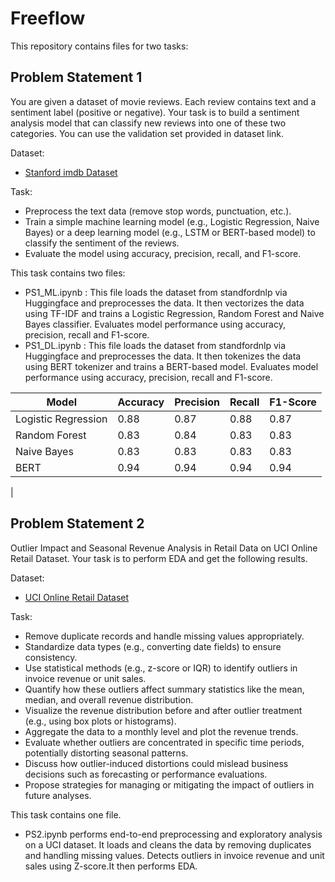 # Freeflow 

This repository contains files for two tasks:

## Problem Statement 1
You are given a dataset of movie reviews. Each review contains text and a sentiment label
(positive or negative). Your task is to build a sentiment analysis model that can classify new
reviews into one of these two categories. You can use the validation set provided in dataset link.

Dataset:
* [Stanford imdb Dataset](https://huggingface.co/datasets/stanfordnlp/imdb)

Task:
* Preprocess the text data (remove stop words, punctuation, etc.).
* Train a simple machine learning model (e.g., Logistic Regression, Naive Bayes) or a
deep learning model (e.g., LSTM or BERT-based model) to classify the sentiment of the
reviews.
* Evaluate the model using accuracy, precision, recall, and F1-score.​

This task contains two files:
* PS1_ML.ipynb : This file loads the dataset from standfordnlp via Huggingface and preprocesses the data. It then vectorizes the data using TF-IDF and trains a Logistic Regression, Random Forest and Naive Bayes classifier. Evaluates model performance using accuracy, precision, recall and F1-score.
* PS1_DL.ipynb : This file loads the dataset from standfordnlp via Huggingface and preprocesses the data. It then tokenizes the data using BERT tokenizer and trains a BERT-based model. Evaluates model performance using accuracy, precision, recall and F1-score.

| Model | Accuracy | Precision | Recall | F1-Score |
|-------|----------|-----------|--------|----------|
| Logistic Regression | 0.88 | 0.87 | 0.88 | 0.87 |
| Random Forest | 0.83 | 0.84 | 0.83 | 0.83 |
| Naive Bayes | 0.83 | 0.83 | 0.83 | 0.83 |
| BERT | 0.94 | 0.94 | 0.94 | 0.94 |
|

## Problem Statement 2

Outlier Impact and Seasonal Revenue Analysis in Retail Data on UCI Online Retail Dataset. Your task is to perform EDA and get the following results.

Dataset:​ 
* [UCI Online Retail Dataset](https://archive.ics.uci.edu/ml/datasets/Online+Retail​)

Task:
* Remove duplicate records and handle missing values appropriately.
* Standardize data types (e.g., converting date fields) to ensure consistency.
* Use statistical methods (e.g., z-score or IQR) to identify outliers in invoice revenue or
unit sales.
* Quantify how these outliers affect summary statistics like the mean, median, and overall
revenue distribution.
* Visualize the revenue distribution before and after outlier treatment (e.g., using box plots
or histograms).
* Aggregate the data to a monthly level and plot the revenue trends.
* Evaluate whether outliers are concentrated in specific time periods, potentially distorting
seasonal patterns.
* Discuss how outlier-induced distortions could mislead business decisions such as
forecasting or performance evaluations.
* Propose strategies for managing or mitigating the impact of outliers in future analyses.

This task contains one file.
* PS2.ipynb performs end-to-end preprocessing and exploratory analysis on a UCI dataset. It loads and cleans the data by removing duplicates and handling missing values. Detects outliers in invoice revenue and unit sales using Z-score.It then performs EDA.
